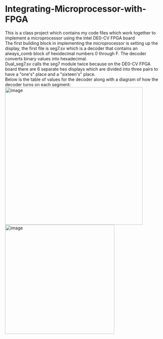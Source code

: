 # Integrating-Microprocessor-with-FPGA
This is a class project which contains my code files which work together to implement a microprocessor using the Intel DE0-CV FPGA board  
The first building block in implementing the microprocessor is setting up the display, the first file is seg7.sv which is a decoder that contains an always_comb block of hexidecimal numbers 0 through F. The decoder converts binary values into hexadecimal.    
Dual_seg7.sv calls the seg7 module twice because on the DE0-CV FPGA board there are 6 separate hex displays which are divided into three pairs to have a "one's" place and a "sixteen's" place.  
Below is the table of values for the decoder along with a diagram of how the decoder turns on each segment:  
<img width="452" alt="image" src="https://user-images.githubusercontent.com/72291395/226743240-0a694c8b-6d79-4fce-bfae-cabe34ee971b.png">
<img width="359" alt="image" src="https://user-images.githubusercontent.com/72291395/226744507-ae9b4040-27a3-4517-b4f2-aa0efd588246.png">


